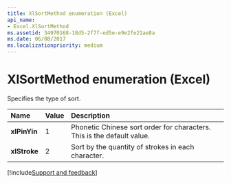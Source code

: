 ```yaml
---
title: XlSortMethod enumeration (Excel)
api_name:
- Excel.XlSortMethod
ms.assetid: 34970168-18d5-2f7f-ed5e-e9e2fe21ae8a
ms.date: 06/08/2017
ms.localizationpriority: medium
---
```



# XlSortMethod enumeration (Excel)

Specifies the type of sort.



|Name|Value|Description|
|:-----|:-----|:-----|
| **xlPinYin**|1|Phonetic Chinese sort order for characters. This is the default value. |
| **xlStroke**|2|Sort by the quantity of strokes in each character.|

[!include[Support and feedback](~/includes/feedback-boilerplate.md)]
